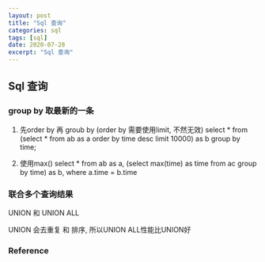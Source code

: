 ```yaml
---
layout: post
title: "Sql 查询"
categories: sql
tags: [sql]
date: 2020-07-28
excerpt: "Sql 查询"
---
```


## Sql 查询

### group by 取最新的一条

1. 先order by 再 groub by (order by 需要使用limit, 不然无效)
select * from (select * from ab as a order by time desc limit 10000) as b group by time;

2. 使用max()
select * from ab as a, (select max(time) as time from ac group by time) as b, where a.time = b.time

### 联合多个查询结果

UNION 和 UNION ALL

UNION 会去重复 和 排序, 所以UNION ALL性能比UNION好

### Reference

